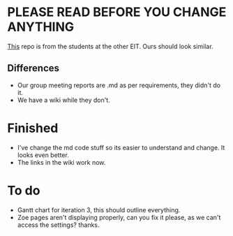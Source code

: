 # PLEASE READ BEFORE YOU CHANGE ANYTHING
[This](https://github.com/AlexGithub777/Goku-Black) repo is from the students at the other EIT. Ours should look similar.
## Differences
- Our group meeting reports are .md as per requirements, they didn't do it.
- We have a wiki while they don't.

# Finished
- I've change the md code stuff so its easier to understand and change. It looks even better.
- The links in the wiki work now.
  
# To do
- Gantt chart for iteration 3, this should outline everything.
- Zoe pages aren't displaying properly, can you fix it please, as we can't access the settings? thanks.
